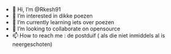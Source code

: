 - 👋 Hi, I’m @Rkesh91
- 👀 I’m interested in dikke poezen
- 🌱 I’m currently learning iets over poezen
- 💞️ I’m looking to collaborate on opensource
- 📫 How to reach me : de postduif ( als die niet inmiddels al is neergeschoten) 

<!---
Rkesh91/Rkesh91 is a ✨ special ✨ repository because its `README.md` (this file) appears on your GitHub profile.
You can click the Preview link to take a look at your changes.
--->

